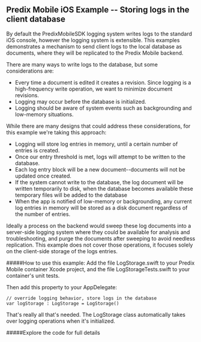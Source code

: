 ## Predix Mobile iOS Example -- Storing logs in the client database

By default the PredixMobileSDK logging system writes logs to the standard iOS console, however the logging system is extensible. This examples demonstrates a mechanism to send client logs to the local database as documents, where they will be replicated to the Predix Mobile backend.

There are many ways to write logs to the database, but some considerations are:
* Every time a document is edited it creates a revision. Since logging is a high-frequency write operation, we want to minimize document revisions.
* Logging may occur before the database is initialized.
* Logging should be aware of system events such as backgrounding and low-memory situations.

While there are many designs that could address these considerations, for this example we're taking this approach:
* Logging will store log entries in memory, until a certain number of entries is created.
* Once our entry threshold is met, logs will attempt to be written to the database.
* Each log entry block will be a new document--documents will not be updated once created.
* If the system cannot write to the database, the log document will be written temporarily to disk, when the database becomes available these temporary files will be added to the database
* When the app is notified of low-memory or backgrounding, any current log entries in memory will be stored as a disk document regardless of the number of entries.

Ideally a process on the backend would sweep these log documents into a server-side logging system where they could be available for analysis and troubleshooting, and purge the documents after sweeping to avoid needless replication. This example does not cover those operations, it focuses solely on the client-side storage of the logs entries.

#####How to use this example:
Add the file LogStorage.swift to your Predix Mobile container Xcode project, and the file LogStorageTests.swift to your container's unit tests.

Then add this property to your AppDelegate:

    // override logging behavior, store logs in the database
    var logStorage : LogStorage = LogStorage()

That's really all that's needed. The LogStorage class automatically takes over logging operations when it's initialized.

#####Explore the code for full details

